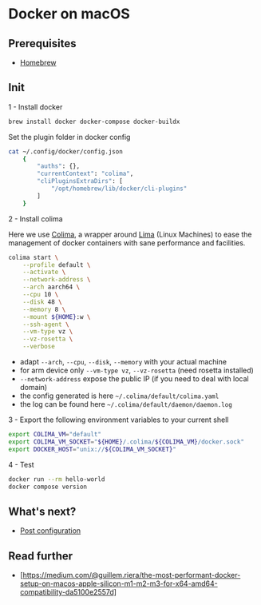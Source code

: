 # Docker on macOS

## Prerequisites

- [Homebrew](https://brew.sh/)

## Init

1 - Install docker

```sh
brew install docker docker-compose docker-buildx
```

Set the plugin folder in docker config

```sh
cat ~/.config/docker/config.json
    {
        "auths": {},
        "currentContext": "colima",
        "cliPluginsExtraDirs": [
            "/opt/homebrew/lib/docker/cli-plugins"
        ]
    }
```

2 - Install colima

Here we use [Colima](https://github.com/abiosoft/colima/), a wrapper around [Lima](https://github.com/lima-vm/lima) (Linux Machines) to ease the management of docker containers with sane performance and facilities.

```sh
colima start \
    --profile default \
    --activate \
    --network-address \
    --arch aarch64 \
    --cpu 10 \
    --disk 48 \
    --memory 8 \
    --mount ${HOME}:w \
    --ssh-agent \
    --vm-type vz \
    --vz-rosetta \
    --verbose
```

- adapt `--arch`, `--cpu`, `--disk`, `--memory` with your actual machine
- for arm device only `--vm-type vz`, `--vz-rosetta` (need rosetta installed)
- `--network-address` expose the public IP (if you need to deal with local domain)
- the config generated is here `~/.colima/default/colima.yaml`
- the log can be found here `~/.colima/default/daemon/daemon.log`

3 - Export the following environment variables to your current shell

```sh
export COLIMA_VM="default"
export COLIMA_VM_SOCKET="${HOME}/.colima/${COLIMA_VM}/docker.sock"
export DOCKER_HOST="unix://${COLIMA_VM_SOCKET}"
```

4 - Test

```sh
docker run --rm hello-world
docker compose version
```

## What's next?

- [Post configuration](config.md)

## Read further

- [https://medium.com/@guillem.riera/the-most-performant-docker-setup-on-macos-apple-silicon-m1-m2-m3-for-x64-amd64-compatibility-da5100e2557d]
